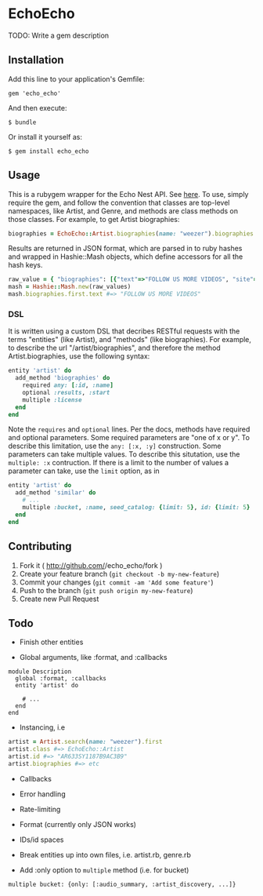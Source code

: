 # EchoEcho

TODO: Write a gem description

## Installation

Add this line to your application's Gemfile:

    gem 'echo_echo'

And then execute:

    $ bundle

Or install it yourself as:

    $ gem install echo_echo

## Usage

This is a rubygem wrapper for the Echo Nest API. See [here]( http://developer.echonest.com/docs/v4 ).
To use, simply require the gem, and follow the convention that classes are top-level namespaces, like Artist, and Genre,
and methods are class methods on those classes. For example, to get Artist biographies:

```ruby
biographies = EchoEcho::Artist.biographies(name: "weezer").biographies
```

Results are returned in JSON format, which are parsed in to ruby hashes and wrapped in Hashie::Mash objects,
which define accessors for all the hash keys.

```ruby
raw_value = { "biographies": [{"text"=>"FOLLOW US MORE VIDEOS", "site"=>"myspace", "url"=>"http://www.myspace.com/weezer#biography", "license"=>{"type"=>"unknown", "attribution"=>"n/a", "attribution-url"=>"http://www.myspace.com/weezer#biography", "url"=>"n/a", "version"=>"n/a"}, "truncated"=>true}]}
mash = Hashie::Mash.new(raw_values)
mash.biographies.first.text #=> "FOLLOW US MORE VIDEOS"
```

### DSL
It is written using a custom DSL that decribes RESTful requests with the terms "entities" (like Artist),
and "methods" (like biographies). For example, to describe the url "/artist/biographies", and therefore the method Artist.biographies, use the following syntax:

```ruby
entity 'artist' do
  add_method 'biographies' do
    required any: [:id, :name]
    optional :results, :start
    multiple :license
  end
end
```

Note the `requires` and `optional` lines. Per the docs, methods have required and optional parameters. Some
required parameters are "one of x or y". To describe this limitation, use the `any: [:x, :y]` construction.
Some parameters can take multiple values. To describe this situtation, use the `multiple: :x` contruction. If there
is a limit to the number of values a parameter can take, use the `limit` option, as in

```ruby
entity 'artist' do
  add_method 'similar' do
    # ...
    multiple :bucket, :name, seed_catalog: {limit: 5}, id: {limit: 5}
  end
end
```

## Contributing

1. Fork it ( http://github.com/<my-github-username>/echo_echo/fork )
2. Create your feature branch (`git checkout -b my-new-feature`)
3. Commit your changes (`git commit -am 'Add some feature'`)
4. Push to the branch (`git push origin my-new-feature`)
5. Create new Pull Request


## Todo
- Finish other entities

- Global arguments, like :format, and :callbacks
```
module Description
  global :format, :callbacks
  entity 'artist' do
  
    # ...
  end
end
```

- Instancing, i.e

```ruby
artist = Artist.search(name: "weezer").first
artist.class #=> EchoEcho::Artist
artist.id #=> "AR633SY1187B9AC3B9" 
artist.biographies #=> etc
```

- Callbacks

- Error handling

- Rate-limiting

- Format (currently only JSON works)

- IDs/id spaces

- Break entities up into own files, i.e. artist.rb, genre.rb

- Add :only option to `multiple` method (i.e. for bucket)
```
multiple bucket: {only: [:audio_summary, :artist_discovery, ...]}
```
